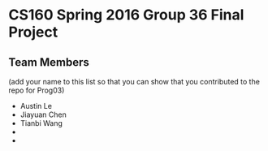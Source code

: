 # CS160 Spring 2016 Group 36 Final Project

## Team Members
(add your name to this list so that you can show that you contributed to the repo for Prog03)
* Austin Le
* Jiayuan Chen
* Tianbi Wang
* 
* 
